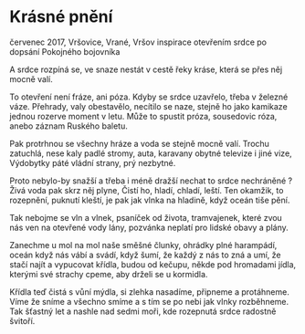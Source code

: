 
# Krásné pnění
  červenec 2017, Vršovice, Vrané, Vršov
  inspirace otevřením srdce po dopsání Pokojného bojovníka

A srdce rozpíná se,
ve snaze nestát v cestě řeky kráse,
která se přes něj mocně valí.

To otevření není fráze, ani póza.
Kdyby se srdce uzavřelo, třeba v železné váze.
Přehrady, valy obestavělo, necítilo se naze,
stejně ho jako kamikaze
jednou rozerve moment v letu.
Může to spustit próza, sousedovic róza,
anebo záznam Ruského baletu.

Pak protrhnou se všechny hráze
a voda se stejně mocně valí.
Trochu zatuchlá, nese kaly
padlé stromy, auta, karavany obytné
televize i jiné vize,
Výdobytky páté vládní strany, prý nezbytné.

Proto nebylo-by snažší a třeba i méně dražší
nechat to srdce nechráněné ?
Živá voda pak skrz něj plyne,
Čistí ho, hladí, chladí, leští.
Ten okamžik, to rozepnění, puknutí kleští,
je pak jak vlnka na hladině, když oceán tiše pění.

Tak nebojme se vln a vlnek,
psaníček od života, tramvajenek,
které zvou nás ven na otevřené vody lány,
pozvánka neplatí pro lidské obavy a plány.

Zanechme u mol na mol naše směšné člunky,
ohrádky plné harampádí,
oceán když nás vábí a svádí,
když šumí, že každý z nás to zná a umí,
že stačí najít a vypucovat křídla,
budou od kečupu, někde pod hromadami jídla,
kterými své strachy cpeme,
aby drželi se u kormidla.

Křídla teď čistá s vůní mýdla,
si zlehka nasadíme, připneme a protáhneme.
Víme že sníme a všechno smíme
a s tím se po nebi jak vlnky rozběhneme.
Tak šťastný let a nashle nad sedmi moři,
kde rozepnutá srdce radostně švitoří.
